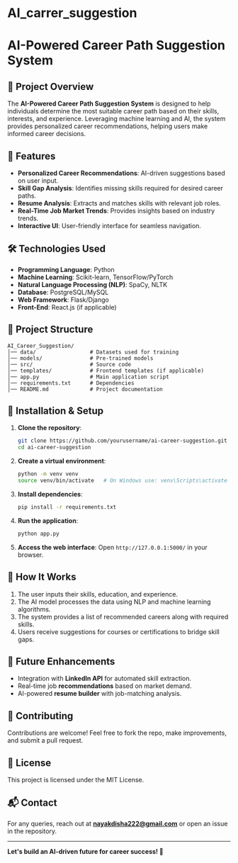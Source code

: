 # AI_carrer_suggestion
# AI-Powered Career Path Suggestion System

## 📌 Project Overview
The **AI-Powered Career Path Suggestion System** is designed to help individuals determine the most suitable career path based on their skills, interests, and experience. Leveraging machine learning and AI, the system provides personalized career recommendations, helping users make informed career decisions.

## 🚀 Features
- **Personalized Career Recommendations**: AI-driven suggestions based on user input.
- **Skill Gap Analysis**: Identifies missing skills required for desired career paths.
- **Resume Analysis**: Extracts and matches skills with relevant job roles.
- **Real-Time Job Market Trends**: Provides insights based on industry trends.
- **Interactive UI**: User-friendly interface for seamless navigation.

## 🛠️ Technologies Used
- **Programming Language**: Python
- **Machine Learning**: Scikit-learn, TensorFlow/PyTorch
- **Natural Language Processing (NLP)**: SpaCy, NLTK
- **Database**: PostgreSQL/MySQL
- **Web Framework**: Flask/Django
- **Front-End**: React.js (if applicable)

## 📂 Project Structure
```
AI_Career_Suggestion/
│── data/                 # Datasets used for training
│── models/               # Pre-trained models
│── src/                  # Source code
│── templates/            # Frontend templates (if applicable)
│── app.py                # Main application script
│── requirements.txt      # Dependencies
│── README.md             # Project documentation
```

## 📖 Installation & Setup
1. **Clone the repository**:
   ```sh
   git clone https://github.com/yourusername/ai-career-suggestion.git
   cd ai-career-suggestion
   ```
2. **Create a virtual environment**:
   ```sh
   python -m venv venv
   source venv/bin/activate   # On Windows use: venv\Scripts\activate
   ```
3. **Install dependencies**:
   ```sh
   pip install -r requirements.txt
   ```
4. **Run the application**:
   ```sh
   python app.py
   ```
5. **Access the web interface**:
   Open `http://127.0.0.1:5000/` in your browser.

## 🧠 How It Works
1. The user inputs their skills, education, and experience.
2. The AI model processes the data using NLP and machine learning algorithms.
3. The system provides a list of recommended careers along with required skills.
4. Users receive suggestions for courses or certifications to bridge skill gaps.

## 📌 Future Enhancements
- Integration with **LinkedIn API** for automated skill extraction.
- Real-time job **recommendations** based on market demand.
- AI-powered **resume builder** with job-matching analysis.

## 🤝 Contributing
Contributions are welcome! Feel free to fork the repo, make improvements, and submit a pull request.

## 📜 License
This project is licensed under the MIT License.

## 📬 Contact
For any queries, reach out at **nayakdisha222@gmail.com** or open an issue in the repository.

---
**Let's build an AI-driven future for career success! 🚀**

